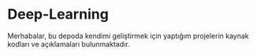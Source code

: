 # Deep-Learning

Merhabalar, bu depoda kendimi geliştirmek için yaptığım projelerin kaynak kodları ve açıklamaları bulunmaktadır.
